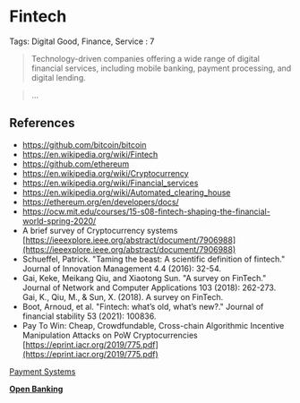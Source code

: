 # Fintech

Tags: Digital Good, Finance, Service
: 7

> Technology-driven companies offering a wide range of digital financial services, including mobile banking, payment processing, and digital lending.
> 

> …
> 

## References

- https://github.com/bitcoin/bitcoin
- https://en.wikipedia.org/wiki/Fintech
- https://github.com/ethereum
- https://en.wikipedia.org/wiki/Cryptocurrency
- https://en.wikipedia.org/wiki/Financial_services
- https://en.wikipedia.org/wiki/Automated_clearing_house
- https://ethereum.org/en/developers/docs/
- https://ocw.mit.edu/courses/15-s08-fintech-shaping-the-financial-world-spring-2020/
- A brief survey of Cryptocurrency systems
[https://ieeexplore.ieee.org/abstract/document/7906988](https://ieeexplore.ieee.org/abstract/document/7906988)
- Schueffel, Patrick. "Taming the beast: A scientific definition of fintech." Journal of Innovation Management 4.4 (2016): 32-54.
- Gai, Keke, Meikang Qiu, and Xiaotong Sun. "A survey on FinTech." Journal of Network and Computer Applications 103 (2018): 262-273.
Gai, K., Qiu, M., & Sun, X. (2018). A survey on FinTech.
- Boot, Arnoud, et al. "Fintech: what’s old, what’s new?." Journal of financial stability 53 (2021): 100836.
- Pay To Win: Cheap, Crowdfundable, Cross-chain Algorithmic Incentive Manipulation Attacks on PoW Cryptocurrencies
[https://eprint.iacr.org/2019/775.pdf](https://eprint.iacr.org/2019/775.pdf)

[Payment Systems](Fintech%20133956e8f40e81df83c6f2fd2525c5d4/Payment%20Systems%20133956e8f40e8197b77bcccbc8e7f2e2.md)

[**Open Banking**](Fintech%20133956e8f40e81df83c6f2fd2525c5d4/Open%20Banking%20133956e8f40e81d9bb57ed336cccab28.md)